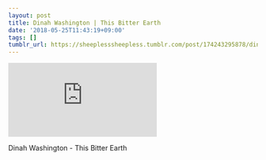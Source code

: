 ```yaml
---
layout: post
title: Dinah Washington | This Bitter Earth
date: '2018-05-25T11:43:19+09:00'
tags: []
tumblr_url: https://sheeplesssheepless.tumblr.com/post/174243295878/dinah-washington-this-bitter-earth
---
```

<iframe id="youtube_iframe" src="https://www.youtube.com/embed/BmEhO1OiEkY" frameborder="0" allow="accelerometer; autoplay; encrypted-media; gyroscope; picture-in-picture" allowfullscreen></iframe>  

Dinah Washington - This Bitter Earth

